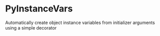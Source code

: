 PyInstanceVars
==============

Automatically create object instance variables from initializer arguments using a simple decorator